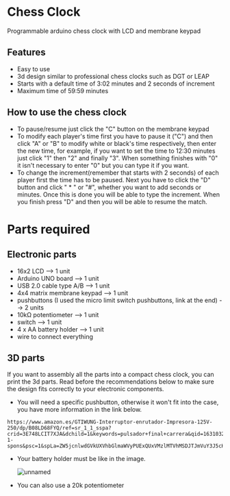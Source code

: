 # Chess Clock
Programmable arduino chess clock with LCD and membrane keypad

## Features
- Easy to use
- 3d design similar to professional chess clocks such as DGT or LEAP
- Starts with a default time of 3:02 minutes and 2 seconds of increment
- Maximum time of 59:59 minutes

## How to use the chess clock
- To pause/resume just click the "C" button on the membrane keypad
- To modify each player's time first you have to pause it ("C") and then click "A" or "B" to modify white or black's time respectively, 
  then enter the new time, for example, if you want to set the time to 12:30 minutes just click "1" then "2" and finally "3". When
  something finishes with "0" it isn't necessary to enter "0" but you can type it if you want.
- To change the increment(remember that starts with 2 seconds) of each player first the time has to be paused. Next you have to click the "D" 
 button and click " * "  or "#", whether you want to add seconds or minutes. Once this is done you will be able to type the increment. When you finish 
 press "D" and then you will be able to resume the match. 
 
 # Parts required

## Electronic parts
- 16x2 LCD  --> 1 unit
- Arduino UNO board --> 1 unit
- USB 2.0 cable type A/B --> 1 unit
- 4x4 matrix membrane keypad --> 1 unit
- pushbuttons (I used the micro limit switch pushbuttons, link at the end) --> 2 units
- 10kΩ potentiometer --> 1 unit
- switch --> 1 unit
- 4 x AA battery holder --> 1 unit
- wire to connect everything

## 3D parts

If you want to assembly all the parts into a compact chess clock, you can print the 3d parts. Read before the recommendations below to make sure
the design fits correctly to your electronic components. 

- You will need a specific pushbutton, otherwise it won't fit into the case, you have more information in the link below.
```
https://www.amazon.es/GTIWUNG-Interruptor-enrutador-Impresora-125V-250/dp/B08LD68FYQ/ref=sr_1_1_sspa?crid=3E748LCIT7XJA&dchild=1&keywords=pulsador+final+carrera&qid=1631032868&sr=8-1-spons&psc=1&spLa=ZW5jcnlwdGVkUXVhbGlmaWVyPUExQUxVMzlMTVhMSDJTJmVuY3J5cHRlZElkPUEwNzA2NjIxM1ZQTzk4Qk5CWTVLMSZlbmNyeXB0ZWRBZElkPUEwNTMwMjk1MVlZWDZTVko4VU0ySCZ3aWRnZXROYW1lPXNwX2F0ZiZhY3Rpb249Y2xpY2tSZWRpcmVjdCZkb05vdExvZ0NsaWNrPXRydWU=
```
- Your battery holder must be like in the image.

  ![unnamed](https://user-images.githubusercontent.com/46027448/132381881-5b495abc-3de3-4f5f-8fcc-58ae0cdd8d09.jpg)
- You can also use a 20k potentiometer
